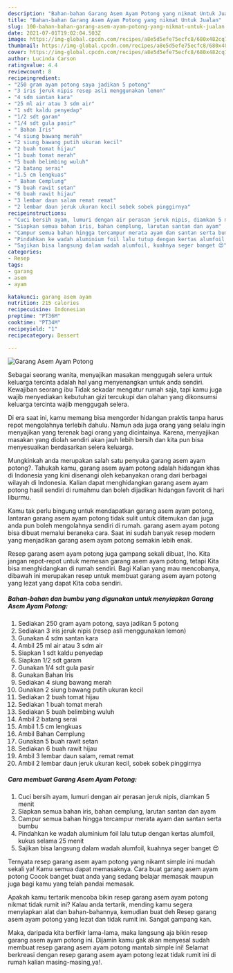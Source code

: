 ```yaml
---
description: "Bahan-bahan Garang Asem Ayam Potong yang nikmat Untuk Jualan"
title: "Bahan-bahan Garang Asem Ayam Potong yang nikmat Untuk Jualan"
slug: 100-bahan-bahan-garang-asem-ayam-potong-yang-nikmat-untuk-jualan
date: 2021-07-01T19:02:04.503Z
image: https://img-global.cpcdn.com/recipes/a8e5d5efe75ecfc8/680x482cq70/garang-asem-ayam-potong-foto-resep-utama.jpg
thumbnail: https://img-global.cpcdn.com/recipes/a8e5d5efe75ecfc8/680x482cq70/garang-asem-ayam-potong-foto-resep-utama.jpg
cover: https://img-global.cpcdn.com/recipes/a8e5d5efe75ecfc8/680x482cq70/garang-asem-ayam-potong-foto-resep-utama.jpg
author: Lucinda Carson
ratingvalue: 4.4
reviewcount: 8
recipeingredient:
- "250 gram ayam potong saya jadikan 5 potong"
- "3 iris jeruk nipis resep asli menggunakan lemon"
- "4 sdm santan kara"
- "25 ml air atau 3 sdm air"
- "1 sdt kaldu penyedap"
- "1/2 sdt garam"
- "1/4 sdt gula pasir"
- " Bahan Iris"
- "4 siung bawang merah"
- "2 siung bawang putih ukuran kecil"
- "2 buah tomat hijau"
- "1 buah tomat merah"
- "5 buah belimbing wuluh"
- "2 batang serai"
- "1.5 cm lengkuas"
- " Bahan Cemplung"
- "5 buah rawit setan"
- "6 buah rawit hijau"
- "3 lembar daun salam remat remat"
- "2 lembar daun jeruk ukuran kecil sobek sobek pinggirnya"
recipeinstructions:
- "Cuci bersih ayam, lumuri dengan air perasan jeruk nipis, diamkan 5 menit"
- "Siapkan semua bahan iris, bahan cemplung, larutan santan dan ayam"
- "Campur semua bahan hingga tercampur merata ayam dan santan serta bumbu"
- "Pindahkan ke wadah aluminium foil lalu tutup dengan kertas alumfoil, kukus selama 25 menit"
- "Sajikan bisa langsung dalam wadah alumfoil, kuahnya seger banget 😍"
categories:
- Resep
tags:
- garang
- asem
- ayam

katakunci: garang asem ayam 
nutrition: 215 calories
recipecuisine: Indonesian
preptime: "PT36M"
cooktime: "PT34M"
recipeyield: "1"
recipecategory: Dessert

---
```



![Garang Asem Ayam Potong](https://img-global.cpcdn.com/recipes/a8e5d5efe75ecfc8/680x482cq70/garang-asem-ayam-potong-foto-resep-utama.jpg)

Sebagai seorang wanita, menyajikan masakan menggugah selera untuk keluarga tercinta adalah hal yang menyenangkan untuk anda sendiri. Kewajiban seorang ibu Tidak sekadar mengatur rumah saja, tapi kamu juga wajib menyediakan kebutuhan gizi tercukupi dan olahan yang dikonsumsi keluarga tercinta wajib menggugah selera.

Di era  saat ini, kamu memang bisa mengorder hidangan praktis tanpa harus repot mengolahnya terlebih dahulu. Namun ada juga orang yang selalu ingin menyajikan yang terenak bagi orang yang dicintainya. Karena, menyajikan masakan yang diolah sendiri akan jauh lebih bersih dan kita pun bisa menyesuaikan berdasarkan selera keluarga. 



Mungkinkah anda merupakan salah satu penyuka garang asem ayam potong?. Tahukah kamu, garang asem ayam potong adalah hidangan khas di Indonesia yang kini disenangi oleh kebanyakan orang dari berbagai wilayah di Indonesia. Kalian dapat menghidangkan garang asem ayam potong hasil sendiri di rumahmu dan boleh dijadikan hidangan favorit di hari liburmu.

Kamu tak perlu bingung untuk mendapatkan garang asem ayam potong, lantaran garang asem ayam potong tidak sulit untuk ditemukan dan juga anda pun boleh mengolahnya sendiri di rumah. garang asem ayam potong bisa dibuat memalui beraneka cara. Saat ini sudah banyak resep modern yang menjadikan garang asem ayam potong semakin lebih enak.

Resep garang asem ayam potong juga gampang sekali dibuat, lho. Kita jangan repot-repot untuk memesan garang asem ayam potong, tetapi Kita bisa menghidangkan di rumah sendiri. Bagi Kalian yang mau mencobanya, dibawah ini merupakan resep untuk membuat garang asem ayam potong yang lezat yang dapat Kita coba sendiri.

<!--inarticleads1-->

##### Bahan-bahan dan bumbu yang digunakan untuk menyiapkan Garang Asem Ayam Potong:

1. Sediakan 250 gram ayam potong, saya jadikan 5 potong
1. Sediakan 3 iris jeruk nipis (resep asli menggunakan lemon)
1. Gunakan 4 sdm santan kara
1. Ambil 25 ml air atau 3 sdm air
1. Siapkan 1 sdt kaldu penyedap
1. Siapkan 1/2 sdt garam
1. Gunakan 1/4 sdt gula pasir
1. Gunakan  Bahan Iris
1. Sediakan 4 siung bawang merah
1. Gunakan 2 siung bawang putih ukuran kecil
1. Sediakan 2 buah tomat hijau
1. Sediakan 1 buah tomat merah
1. Sediakan 5 buah belimbing wuluh
1. Ambil 2 batang serai
1. Ambil 1.5 cm lengkuas
1. Ambil  Bahan Cemplung
1. Gunakan 5 buah rawit setan
1. Sediakan 6 buah rawit hijau
1. Ambil 3 lembar daun salam, remat remat
1. Ambil 2 lembar daun jeruk ukuran kecil, sobek sobek pinggirnya




<!--inarticleads2-->

##### Cara membuat Garang Asem Ayam Potong:

1. Cuci bersih ayam, lumuri dengan air perasan jeruk nipis, diamkan 5 menit
1. Siapkan semua bahan iris, bahan cemplung, larutan santan dan ayam
1. Campur semua bahan hingga tercampur merata ayam dan santan serta bumbu
1. Pindahkan ke wadah aluminium foil lalu tutup dengan kertas alumfoil, kukus selama 25 menit
1. Sajikan bisa langsung dalam wadah alumfoil, kuahnya seger banget 😍




Ternyata resep garang asem ayam potong yang nikamt simple ini mudah sekali ya! Kamu semua dapat memasaknya. Cara buat garang asem ayam potong Cocok banget buat anda yang sedang belajar memasak maupun juga bagi kamu yang telah pandai memasak.

Apakah kamu tertarik mencoba bikin resep garang asem ayam potong nikmat tidak rumit ini? Kalau anda tertarik, mending kamu segera menyiapkan alat dan bahan-bahannya, kemudian buat deh Resep garang asem ayam potong yang lezat dan tidak rumit ini. Sangat gampang kan. 

Maka, daripada kita berfikir lama-lama, maka langsung aja bikin resep garang asem ayam potong ini. Dijamin kamu gak akan menyesal sudah membuat resep garang asem ayam potong mantab simple ini! Selamat berkreasi dengan resep garang asem ayam potong lezat tidak rumit ini di rumah kalian masing-masing,ya!.


